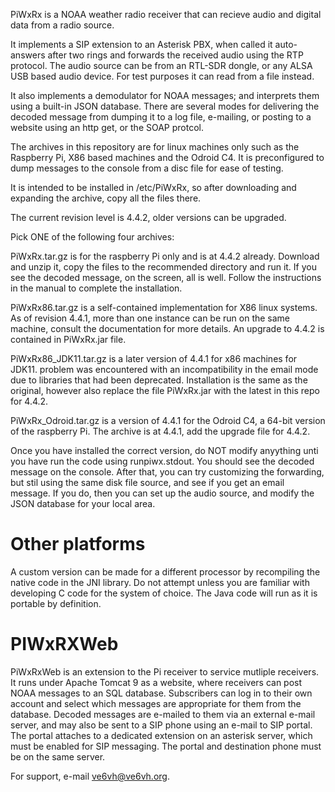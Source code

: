 PiWxRx is a NOAA weather radio receiver that can recieve audio and digital data from a radio source.

It implements a SIP extension to an Asterisk PBX, when called it auto-answers after two rings
and forwards the received audio using the RTP protocol. The audio source can be from an RTL-SDR dongle, or any ALSA
USB based audio device. For test purposes it can read from a file instead.

It also implements a demodulator for NOAA messages; and interprets them using a built-in JSON database. There
are several modes for delivering the decoded message from dumping it to a log file, e-mailing, or posting to a 
website  using an http get, or the SOAP protcol.

The archives in this repository are for linux machines only such as the Raspberry Pi, X86 based machines and the Odroid C4. It
is preconfigured to dump messages to the console from a disc file for ease of testing.

It is intended to be installed in /etc/PiWxRx, so after downloading and expanding the archive, copy all the files there.

The current revision level is 4.4.2, older versions can be upgraded.

Pick ONE of the following four archives:

PiWxRx.tar.gz is for the raspberry Pi only and is at 4.4.2 already. Download and unzip it, copy the files to the recommended directory
and run it. If you see the  decoded message, on the screen, all is well. Follow the instructions in the manual to complete the installation.

PiWxRx86.tar.gz is a self-contained implementation for X86 linux systems. As of revision 4.4.1, more than one instance 
can be run on the same machine, consult the documentation for more details. An upgrade to 4.4.2 is contained in PiWxRx.jar file.

PiWxRx86_JDK11.tar.gz is a later version of 4.4.1 for x86 machines for JDK11. problem was encountered with an incompatibility 
in the email mode due to libraries that had been deprecated. Installation is the same as the original, however also replace the file
PiWxRx.jar with the latest in this repo for 4.4.2.

PiWxRx_Odroid.tar.gz is a version of 4.4.1 for the Odroid C4, a 64-bit version of the raspberry Pi. The archive is at 4.4.1, add the
upgrade file for 4.4.2.

Once you have installed the correct version, do NOT modify anyything unti you have run the code using runpiwx.stdout. You should see
the decoded message on the console. After that, you can try customizing the forwarding, but stil using the same disk file source,
and see if you get an email message. If you do, then you can set up the audio source, and modify the JSON database for your local area.

Other platforms
===============
A custom version can be made for a different processor by recompiling the native code in the JNI library. Do not attempt
unless you are familiar with developing C code for the system of choice. The Java code will run as it is portable by definition.

PIWxRXWeb
=========
PiWxRxWeb is an extension to the Pi receiver to service mutliple receivers. It runs under Apache Tomcat 9 as a website,
where receivers can post NOAA messages to an SQL database. Subscribers can log in to their own account and select which
messages are appropriate for them from the database. Decoded messages are e-mailed to them via an external e-mail server,
and may also be sent to a SIP phone using an e-mail to SIP portal. The portal attaches to a dedicated extension on an
asterisk server, which must be enabled for SIP messaging. The portal and destination phone must be on the same server.

For support, e-mail ve6vh@ve6vh.org.
